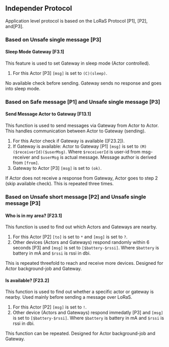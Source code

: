 ## Independer Protocol

Application level protocol is based on the LoRaS Protocol \[P1\], \[P2\], and\[P3\].

### Based on Unsafe single message \[P3\]

#### Sleep Mode Gateway \[F3.1\]

This feature is used to set Gateway in sleep mode (Actor controlled).

1. For this Actor \[P3\] `[msg]` is set to `(C)(sleep)`.

No available check before sending. Gateway sends no response and goes into sleep mode.

### Based on Safe message \[P1\] and Unsafe single message \[P3\]

#### Send Message Actor to Gateway \[F13.1\]

This function is used to send messages via Gateway from Actor to Actor. This handles communication between Actor to Gateway (sending).

1. For this Actor check if Gateway is available (\[F23.2\]).
2. If Gateway is available: Actor to Gateway \[P1\] `[msg]` is set to `(M)($receiverId)($userMsg)`. Where `$receiverId` is user-id from msg-receiver and `$userMsg` is actual message. Message author is derived from `[from]`.
3. Gateway to Actor \[P3\] `[msg]` is set to `(ok)`.

If Actor does not receive a response from Gateway, Actor goes to step 2 (skip available check). This is repeated three times.

### Based on Unsafe short message \[P2\] and Unsafe single message \[P3\]

#### Who is in my area? \[F23.1\]

This function is used to find out which Actors and Gateways are nearby.

1. For this Actor \[P2\] `[to]` is set to `*` and `[msg]` is set to `?`. 
2. Other devices (Actors and Gateways) respond randomly within 6 seconds \[P3\] and `[msg]` is set to `[$battery-$rssi]`. Where `$battery` is battery in mA and `$rssi` is rssi in dbi.

This is repeated threefold to reach and receive more devices. Designed for Actor background-job and Gateway.

#### Is available? \[F23.2\]

This function is used to find out whether a specific actor or gateway is nearby. Used mainly before sending a message over LoRaS.

1. For this Actor \[P2\] `[msg]` is set to `!`.
2. Other device (Actors and Gateways) respond immedatly \[P3\] and `[msg]` is set to `[$battery-$rssi]`. Where `$battery` is battery in mA and `$rssi` is rssi in dbi.

This function can be repeated. Designed for Actor background-job and Gateway.
